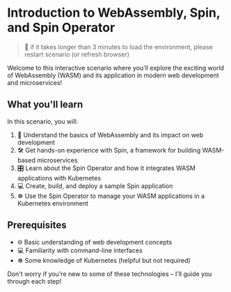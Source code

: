 # Introduction to WebAssembly, Spin, and Spin Operator

> 🚨 if it takes longer than 3 minutes to load the environment, please
> restart scenario (or refresh browser)

Welcome to this interactive scenario where you'll explore the exciting world of WebAssembly (WASM) and its application in modern web development and microservices!

## What you'll learn 

In this scenario, you will:

1. 🧠 Understand the basics of WebAssembly and its impact on web development
2. 🛠️ Get hands-on experience with Spin, a framework for building WASM-based microservices
3. 🎛️ Learn about the Spin Operator and how it integrates WASM applications with Kubernetes
4. 💻 Create, build, and deploy a sample Spin application
5. ☸️ Use the Spin Operator to manage your WASM applications in a Kubernetes environment

## Prerequisites 

- 🌐 Basic understanding of web development concepts
- 💻 Familiarity with command-line interfaces
- ☸️ Some knowledge of Kubernetes (helpful but not required)

Don't worry if you're new to some of these technologies – I'll guide you through each step!
